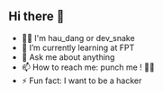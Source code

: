 ## Hi there 👋

- 🤷‍♂️ I'm hau_dang or dev_snake
- 🌱 I’m currently learning at FPT
- 💬 Ask me about anything
- 📫 How to reach me: punch me ! 🤷‍♂️
- ⚡ Fun fact: I want to be a hacker

<!--
**danghau0309/danghau0309** is a ✨ _special_ ✨ repository because its `README.md` (this file) appears on your GitHub profile.

Here are some ideas to get you started:

- 🔭 I’m currently working on ...
- 🌱 I’m currently learning ...
- 👯 I’m looking to collaborate on ...
- 🤔 I’m looking for help with ...
- 💬 Ask me about ...
- 📫 How to reach me: ...
- 😄 Pronouns: ...
- ⚡ Fun fact: ...
-->
